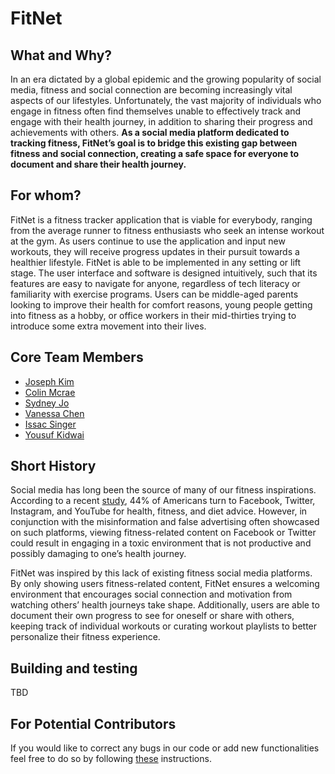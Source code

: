 # FitNet 

## What and Why? 
In an era dictated by a global epidemic and the growing popularity of social media, fitness and social connection are becoming increasingly vital aspects of our lifestyles. Unfortunately, the vast majority of individuals who engage in fitness often find themselves unable to effectively track and engage with their health journey, in addition to sharing their progress and achievements with others. **As a social media platform dedicated to tracking fitness, FitNet’s goal is to bridge this existing gap between fitness and social connection, creating a safe space for everyone to document and share their health journey.**

## For whom? 
FitNet is a fitness tracker application that is viable for everybody, ranging from the average runner to fitness enthusiasts who seek an intense workout at the gym. As users continue to use the application and input new workouts, they will receive progress updates in their pursuit towards a healthier lifestyle. FitNet is able to be implemented in any setting or lift stage. The user interface and software is designed intuitively, such that its features are easy to navigate for anyone, regardless of tech literacy or familiarity with exercise programs. Users can be middle-aged parents looking to improve their health for comfort reasons, young people getting into fitness as a hobby, or office workers in their mid-thirties trying to introduce some extra movement into their lives. 

## Core Team Members 
- [Joseph Kim](../../../../jk6236)
- [Colin Mcrae](../../../../crm584) 
- [Sydney Jo](../../../../selftimersyd)
- [Vanessa Chen](../../../../vc1530)
- [Issac Singer](../../../../iwillseeyouinabits)
- [Yousuf Kidwai](../../../../yousufkidwai) 

## Short History 
Social media has long been the source of many of our fitness inspirations. According to a recent [study](https://www.forbes.com/sites/petersuciu/2019/11/06/is-social-media-the-best-place-to-get-fitness-and-health-advice/?sh=48407e158614), 44% of Americans turn to Facebook, Twitter, Instagram, and YouTube for health, fitness, and diet advice. However, in conjunction with the misinformation and false advertising often showcased on such platforms, viewing fitness-related content on Facebook or Twitter could result in engaging in a toxic environment that is not productive and possibly damaging to one’s health journey. 

FitNet was inspired by this lack of existing fitness social media platforms. By only showing users fitness-related content, FitNet ensures a welcoming environment that encourages social connection and motivation from watching others’ health journeys take shape. Additionally, users are able to document their own progress to see for oneself or share with others, keeping track of individual workouts or curating workout playlists to better personalize their fitness experience. 

## Building and testing 
TBD 

## For Potential Contributors 
If you would like to correct any bugs in our code or add new functionalities feel free to do so by following [these](./CONTRIBUTING.md) instructions.  
